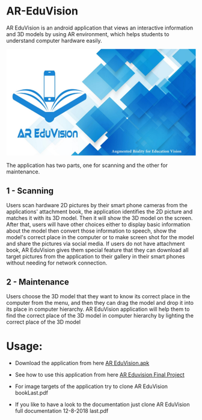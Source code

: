 # AR-EduVision

AR EduVision is an android application that views an interactive information and 3D models by using AR environment, which helps students to understand computer hardware easily.

 ![ER EduVision](Images/1.jpg)

The application  has  two  parts,  one  for  scanning  and the other  for  maintenance.

##  1 - Scanning

Users scan hardware 2D pictures by their smart phone cameras from the applications' attachment book, the application identifies the 2D picture and matches it with its 3D model. Then it will show the 3D model on the screen. After that, users will have other choices either to display basic information about the model  then convert those information to speech, show the model's correct place in the computer or to make screen shot for the model and share the pictures via social media. If users do not have attachment book, AR EduVision gives them special feature that they can download all target pictures from the application to their gallery in their smart phones without needing for network connection. 

##   2 - Maintenance

Users choose the 3D model that they want to know its correct place in the computer from the menu, and then they can drag the model and drop it into its place in computer hierarchy. AR EduVision application will help them to find the correct place of the 3D model in computer hierarchy by lighting the correct place of the 3D model

# Usage:

* Download the application from here [AR EduVision.apk](https://drive.google.com/open?id=1O2f5nxkZGiyZk2eW3xiXhwIQ0JMsVToS)

* See how to use this application from here [AR Eduvision Final Project](https://youtu.be/CHoC6A2z_P4)

* For image targets of the application try to clone AR EduVision bookLast.pdf

* If you like to have a look to the documentation just clone AR EduVision full documentation 12-8-2018 last.pdf

